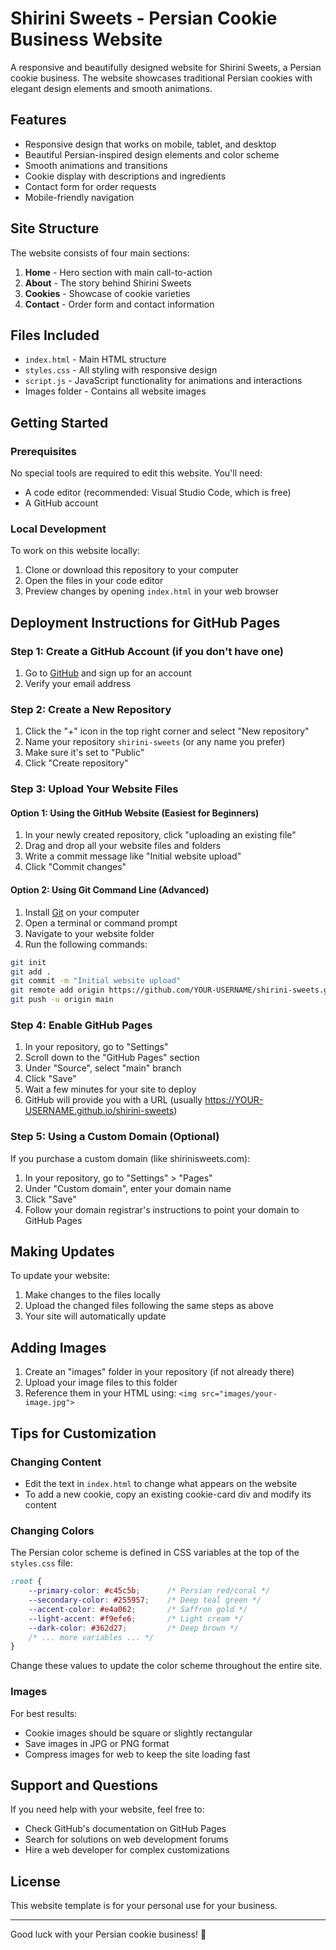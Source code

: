 # Shirini Sweets - Persian Cookie Business Website

A responsive and beautifully designed website for Shirini Sweets, a Persian cookie business. The website showcases traditional Persian cookies with elegant design elements and smooth animations.

## Features

- Responsive design that works on mobile, tablet, and desktop
- Beautiful Persian-inspired design elements and color scheme
- Smooth animations and transitions
- Cookie display with descriptions and ingredients
- Contact form for order requests
- Mobile-friendly navigation

## Site Structure

The website consists of four main sections:

1. **Home** - Hero section with main call-to-action
2. **About** - The story behind Shirini Sweets
3. **Cookies** - Showcase of cookie varieties
4. **Contact** - Order form and contact information

## Files Included

- `index.html` - Main HTML structure
- `styles.css` - All styling with responsive design
- `script.js` - JavaScript functionality for animations and interactions
- Images folder - Contains all website images

## Getting Started

### Prerequisites

No special tools are required to edit this website. You'll need:

- A code editor (recommended: Visual Studio Code, which is free)
- A GitHub account

### Local Development

To work on this website locally:

1. Clone or download this repository to your computer
2. Open the files in your code editor
3. Preview changes by opening `index.html` in your web browser

## Deployment Instructions for GitHub Pages

### Step 1: Create a GitHub Account (if you don't have one)

1. Go to [GitHub](https://github.com/) and sign up for an account
2. Verify your email address

### Step 2: Create a New Repository

1. Click the "+" icon in the top right corner and select "New repository"
2. Name your repository `shirini-sweets` (or any name you prefer)
3. Make sure it's set to "Public"
4. Click "Create repository"

### Step 3: Upload Your Website Files

#### Option 1: Using the GitHub Website (Easiest for Beginners)

1. In your newly created repository, click "uploading an existing file"
2. Drag and drop all your website files and folders
3. Write a commit message like "Initial website upload"
4. Click "Commit changes"

#### Option 2: Using Git Command Line (Advanced)

1. Install [Git](https://git-scm.com/downloads) on your computer
2. Open a terminal or command prompt
3. Navigate to your website folder
4. Run the following commands:

```bash
git init
git add .
git commit -m "Initial website upload"
git remote add origin https://github.com/YOUR-USERNAME/shirini-sweets.git
git push -u origin main
```

### Step 4: Enable GitHub Pages

1. In your repository, go to "Settings"
2. Scroll down to the "GitHub Pages" section
3. Under "Source", select "main" branch
4. Click "Save"
5. Wait a few minutes for your site to deploy
6. GitHub will provide you with a URL (usually https://YOUR-USERNAME.github.io/shirini-sweets)

### Step 5: Using a Custom Domain (Optional)

If you purchase a custom domain (like shirinisweets.com):

1. In your repository, go to "Settings" > "Pages"
2. Under "Custom domain", enter your domain name
3. Click "Save"
4. Follow your domain registrar's instructions to point your domain to GitHub Pages

## Making Updates

To update your website:

1. Make changes to the files locally
2. Upload the changed files following the same steps as above
3. Your site will automatically update

## Adding Images

1. Create an "images" folder in your repository (if not already there)
2. Upload your image files to this folder
3. Reference them in your HTML using: `<img src="images/your-image.jpg">`

## Tips for Customization

### Changing Content

- Edit the text in `index.html` to change what appears on the website
- To add a new cookie, copy an existing cookie-card div and modify its content

### Changing Colors

The Persian color scheme is defined in CSS variables at the top of the `styles.css` file:

```css
:root {
    --primary-color: #c45c5b;      /* Persian red/coral */
    --secondary-color: #255957;    /* Deep teal green */
    --accent-color: #e4a062;       /* Saffron gold */
    --light-accent: #f9efe6;       /* Light cream */
    --dark-color: #362d27;         /* Deep brown */
    /* ... more variables ... */
}
```

Change these values to update the color scheme throughout the entire site.

### Images

For best results:
- Cookie images should be square or slightly rectangular
- Save images in JPG or PNG format
- Compress images for web to keep the site loading fast

## Support and Questions

If you need help with your website, feel free to:
- Check GitHub's documentation on GitHub Pages
- Search for solutions on web development forums
- Hire a web developer for complex customizations

## License

This website template is for your personal use for your business.

---

Good luck with your Persian cookie business! 🍪
